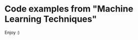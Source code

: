 Code examples from "Machine Learning Techniques"
==========================================================

Enjoy :)
